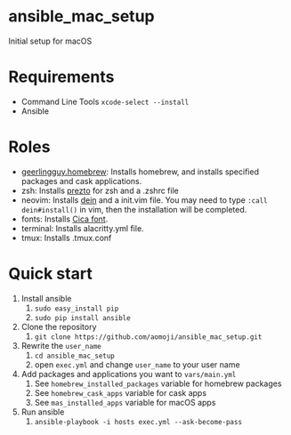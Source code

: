 # ansible_mac_setup

Initial setup for macOS

# Requirements

* Command Line Tools `xcode-select --install`
* Ansible

# Roles

* [geerlingguy.homebrew](https://github.com/geerlingguy/ansible-role-homebrew): Installs homebrew, and installs specified packages and cask applications.
* zsh: Installs [prezto](https://github.com/sorin-ionescu/prezto) for zsh and a .zshrc file
* neovim: Installs [dein](https://github.com/Shougo/dein.vim) and a init.vim file. You may need to type `:call dein#install()` in vim, then the installation will be completed.
* fonts: Installs [Cica font](https://github.com/miiton/Cica).
* terminal: Installs alacritty.yml file.
* tmux: Installs .tmux.conf

# Quick start

1. Install ansible
    1. `sudo easy_install pip`
    1. `sudo pip install ansible`
1. Clone the repository
    1. `git clone https://github.com/aomoji/ansible_mac_setup.git`
1. Rewrite the `user_name`
    1. `cd ansible_mac_setup`
    1. open `exec.yml` and change `user_name` to your user name
1. Add packages and applications you want to `vars/main.yml`
    1. See `homebrew_installed_packages` variable for homebrew packages
    1. See `homebrew_cask_apps` variable for cask apps
    1. See `mas_installed_apps` variable for macOS apps
1. Run ansible
    1. `ansible-playbook -i hosts exec.yml --ask-become-pass`

